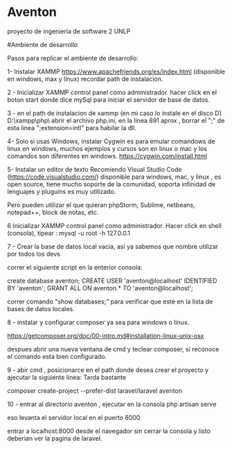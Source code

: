 # Aventon
proyecto de ingeniería de software 2 UNLP


#Ambiente de desarrollo

Pasos para replicar el ambiente de desarrollo:

1- Instalar XAMMP https://www.apachefriends.org/es/index.html (disponible en windows, max y linux) recordar path de instalacion. 

2 - Inicializar XAMMP control panel como administrador. hacer click en el boton start donde dice mySql para iniciar el servidor de base de datos.

3 - en el path de instalacion de xammp (en mi caso lo instale en el disco D)
D:\xampp\php\ abrir el archivo php.ini, en la linea 891 aprox , borrar el ";" de esta linea ";extension=intl" para habilar la dll.

4- Solo si usas Windows, instalar Cygwin es para emular comandows de linux en windows, muchos ejemplos y cursos son en linux o mac y los comandos son diferentes en windows.
https://cygwin.com/install.html

5- Instalar un editor de texto
Recomiendo Visual Studio Code (https://code.visualstudio.com/) disponible para windows, mac, y linux , es open source, tiene mucho soporte de la comunidad, soporta infinidad de lenguajes y pluguins es muy utilizado.

Pero pueden utilizar el que quieran phpStorm, Sublime, netbeans, notepad++, block de notas, etc.

6 Inicializar XAMMP control panel como administrador. Hacer click en shell (consola), tipear :
mysql -u root -h 127.0.0.1

7 - Crear la base de datos local vacia, asi ya sabemos que nombre utilizar por todos los devs

correr el siguiente script en la enterior consola:

create database aventon;
CREATE USER 'aventon@localhost' IDENTIFIED BY 'aventon';
GRANT ALL ON aventon.* TO 'aventon@localhost';

correr comando "show databases;" para verificar que este en la lista de bases de datos locales.

8 - instalar y configurar composer ya sea para windows o linux.

https://getcomposer.org/doc/00-intro.md#installation-linux-unix-osx

despues abrir una nueva ventana de cmd y teclear composer, si reconoce el comando esta bien configurado.

9 - abir cmd , posicionarce en el path donde desea crear el proyecto y ajecutar la siguiente linea: Tarda bastante

composer create-project --prefer-dist laravel/laravel aventon

10 - entrar al directorio aventon , ejecutar en la consola php artisan serve

eso levanta el servidor local en el puerto 8000

entrar a localhost:8000 desde el navegador sin cerrar la consola y listo deberian ver la pagina de laravel.
